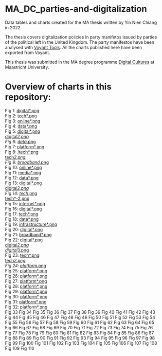 # MA_DC_parties-and-digitalization

Data tables and charts created for the MA thesis written by Yin Nien Chiang in 2022.

The thesis covers digitalization policies in party manifetos issued by parties of the political left in the United Kingdom.
The party manifestos have been analysed with [Voyant Tools](https://voyant-tools.org/). All the charts published here have been exported from Voyant.

This thesis was submitted in the MA degree programme [Digital Cultures](https://www.maastrichtuniversity.nl/education/master/media-studies-digital-cultures) at Maastricht University.

# Overview of charts in this repository:

Fig 1: <a href="https://github.com/MonikaBarget/MA_DC_parties-and-digitalization/blob/main/Labour%20Party-2019/digital*.png">digital*.png</a></br>
Fig 2: <a href="https://github.com/MonikaBarget/MA_DC_parties-and-digitalization/blob/main/Labour%20Party-2019/tech*.png">tech*.png</a></br>
Fig 3: <a href="https://github.com/MonikaBarget/MA_DC_parties-and-digitalization/blob/main/Labour%20Party-2019/online*.png">online*.png</a></br>
Fig 4: <a href="https://github.com/MonikaBarget/MA_DC_parties-and-digitalization/blob/main/Labour%20Party-2019/data*.png">data*.png</a></br>
Fig 5: <a href="https://github.com/MonikaBarget/MA_DC_parties-and-digitalization/blob/main/Labour%20party%202020-digital%20policy/digital*.png">digital*.png</a></br> <a href="https://github.com/MonikaBarget/MA_DC_parties-and-digitalization/blob/main/Labour%20party%202020-digital%20policy/digital*2.png">digital*2.png</a></br>
Fig 6: <a href="https://github.com/MonikaBarget/MA_DC_parties-and-digitalization/blob/main/Labour%20party%202020-digital%20policy/data*.png">data*.png</a></br>
Fig 7: <a href="https://github.com/MonikaBarget/MA_DC_parties-and-digitalization/blob/main/Labour%20party%202020-digital%20policy/platform*.png">platform*.png</a></br>
Fig 8: <a href="https://github.com/MonikaBarget/MA_DC_parties-and-digitalization/blob/main/Liberal%20Democrats_2019/tech*.png">/tech*.png</a></br><a href="https://github.com/MonikaBarget/MA_DC_parties-and-digitalization/blob/main/Liberal%20Democrats_2019/tech*2.png">tech*2.png</a></br>
Fig 9: <a href="https://github.com/MonikaBarget/MA_DC_parties-and-digitalization/blob/main/Liberal%20Democrats_2019/broadband*.png">broadband*.png</a></br>
Fig 10: <a href="https://github.com/MonikaBarget/MA_DC_parties-and-digitalization/blob/main/Liberal%20Democrats_2019/online*.png">online*.png</a></br>
Fig 11: <a href="https://github.com/MonikaBarget/MA_DC_parties-and-digitalization/blob/main/Liberal%20Democrats_2019/media*.png">media*.png</a></br>
Fig 12: <a href="https://github.com/MonikaBarget/MA_DC_parties-and-digitalization/blob/main/Liberal%20Democrats_2019/data*.png">data*.png</a></br>
Fig 13: <a href="https://github.com/MonikaBarget/MA_DC_parties-and-digitalization/blob/main/SNP-2021/digital*.png">digital*.png</a></br><a href="https://github.com/MonikaBarget/MA_DC_parties-and-digitalization/blob/main/SNP-2021/digital*2.png">digital*2.png</a></br>
Fig 14: <a href="https://github.com/MonikaBarget/MA_DC_parties-and-digitalization/blob/main/SNP-2021/tech*.png">tech*.png</a></br><a href="https://github.com/MonikaBarget/MA_DC_parties-and-digitalization/blob/main/SNP-2021/tech*-2.png">tech*-2.png</a></br>
Fig 15: <a href="https://github.com/MonikaBarget/MA_DC_parties-and-digitalization/blob/main/SNP-2021/internet*.png">internet*.png</a></br>
Fig 16: <a href="https://github.com/MonikaBarget/MA_DC_parties-and-digitalization/blob/main/Sinn%20Féin%202020/digital*.png">digital*.png</a></br>
Fig 17: <a href="https://github.com/MonikaBarget/MA_DC_parties-and-digitalization/blob/main/Sinn%20Féin%202020/tech*.png">tech*.png</a></br>
Fig 18: <a href="https://github.com/MonikaBarget/MA_DC_parties-and-digitalization/blob/main/Sinn%20Féin%202020/data*.png">data*.png</a></br>
Fig 19: <a href="https://github.com/MonikaBarget/MA_DC_parties-and-digitalization/blob/main/Sinn%20Féin%202020/infrastructure*.png">infrastructure*.png</a></br>
Fig 20: <a href="https://github.com/MonikaBarget/MA_DC_parties-and-digitalization/blob/main/Sinn%20Féin%202022/digital*.png">digital*.png</a></br>
Fig 21: <a href="https://github.com/MonikaBarget/MA_DC_parties-and-digitalization/blob/main/Sinn%20Féin%202022/broadband*.png">broadband*.png</a></br>
Fig 22: <a href="https://github.com/MonikaBarget/MA_DC_parties-and-digitalization/blob/main/Plaid_Cymru_2021/digital*.png">digital*.png</a></br><a href="https://github.com/MonikaBarget/MA_DC_parties-and-digitalization/blob/main/Plaid_Cymru_2021/digital*2.png">digital*2.png</a></br> <a href="https://github.com/MonikaBarget/MA_DC_parties-and-digitalization/blob/main/Plaid_Cymru_2021/digital*3.png">digital*3.png</a></br>
Fig 23: <a href="https://github.com/MonikaBarget/MA_DC_parties-and-digitalization/blob/main/Plaid_Cymru_2021/tech*.png">tech*.png</a></br> <a href="https://github.com/MonikaBarget/MA_DC_parties-and-digitalization/blob/main/Plaid_Cymru_2021/tech*2.png">tech*2.png</a></br>
Fig 24: <a href="">platform*.png</a></br>
Fig 25: <a href="">platform*.png</a></br>
Fig 26: <a href="">platform*.png</a></br>
Fig 27: <a href="">platform*.png</a></br>
Fig 28: <a href="">platform*.png</a></br>
Fig 29: <a href="">platform*.png</a></br>
Fig 30: <a href="">platform*.png</a></br>
Fig 31: <a href="">platform*.png</a></br>
Fig 32: <a href="">platform*.png</a></br>
Fig 33
Fig 34
Fig 35
Fig 36
Fig 37
Fig 38
Fig 39
Fig 40
Fig 41
Fig 42
Fig 43
Fig 44
Fig 45
Fig 46
Fig 47
Fig 48
Fig 49
Fig 50
Fig 51
Fig 52
Fig 53
Fig 54
Fig 55
Fig 56
Fig 57
Fig 58
Fig 59
Fig 60
Fig 61
Fig 62
Fig 63
Fig 64
Fig 65
Fig 66
Fig 67
Fig 68
Fig 69
Fig 70
Fig 71
Fig 72
Fig 73
Fig 74
Fig 75
Fig 76
Fig 77
Fig 78
Fig 79
Fig 80
Fig 81
Fig 82
Fig 83
Fig 84
Fig 85
Fig 86
Fig 87
Fig 88
Fig 89
Fig 90
Fig 91
Fig 92
Fig 93
Fig 94
Fig 95
Fig 96
Fig 97
Fig 98
Fig 99
Fig 100
Fig 101
Fig 102
Fig 103
Fig 104
Fig 105
Fig 106
Fig 107
Fig 108
Fig 109
Fig 110
